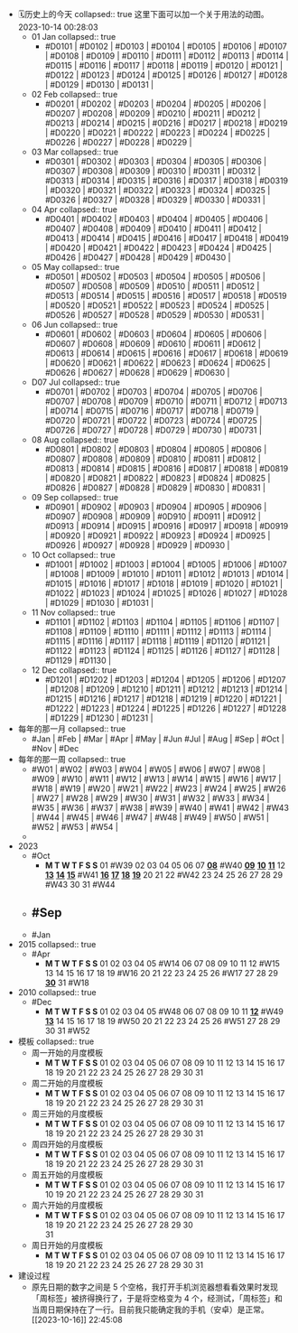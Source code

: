 - 🗓️历史上的今天
  collapsed:: true
  这里下面可以加一个关于用法的动图。2023-10-14 00:28:03
	- 01 Jan
	  collapsed:: true
		- #D0101 | #D0102 | #D0103 | #D0104 | #D0105 | 
		  #D0106 | #D0107 | #D0108 | #D0109 | #D0110 | 
		  #D0111 | #D0112 | #D0113 | #D0114 | #D0115 | 
		  #D0116 | #D0117 | #D0118 | #D0119 | #D0120 | 
		  #D0121 | #D0122 | #D0123 | #D0124 | #D0125 | 
		  #D0126 | #D0127 | #D0128 | #D0129 | #D0130 |
		  #D0131 |
	- 02 Feb
	  collapsed:: true
		- #D0201 | #D0202 | #D0203 | #D0204 | #D0205 | 
		  #D0206 | #D0207 | #D0208 | #D0209 | #D0210 | 
		  #D0211 | #D0212 | #D0213 | #D0214 | #D0215 | 
		  #0D216 | #D0217 | #D0218 | #D0219 | #D0220 |
		  #D0221 | #D0222 | #D0223 | #D0224 | #D0225 | 
		  #D0226 | #D0227 | #D0228 | #D0229 |
	- 03 Mar
	  collapsed:: true
		- #D0301 | #D0302 | #D0303 | #D0304 | #D0305 | 
		  #D0306 | #D0307 | #D0308 | #D0309 | #D0310 | 
		  #D0311 | #D0312 | #D0313 | #D0314 | #D0315 | 
		  #D0316 | #D0317 | #D0318 | #D0319 | #D0320 | 
		  #D0321 | #D0322 | #D0323 | #D0324 | #D0325 | 
		  #D0326 | #D0327 | #D0328 | #D0329 | #D0330 | 
		  #D0331 |
	- 04 Apr
	  collapsed:: true
		- #D0401 | #D0402 | #D0403 | #D0404 | #D0405 | 
		  #D0406 | #D0407 | #D0408 | #D0409 | #D0410 | 
		  #D0411 | #D0412 | #D0413 | #D0414 | #D0415 | 
		  #D0416 | #D0417 | #D0418 | #D0419 | #D0420 | 
		  #D0421 | #D0422 | #D0423 | #D0424 | #D0425 | 
		  #D0426 | #D0427 | #D0428 | #D0429 | #D0430 |
	- 05 May
	  collapsed:: true
		- #D0501 | #D0502 | #D0503 | #D0504 | #D0505 | 
		  #D0506 | #D0507 | #D0508 | #D0509 | #D0510 | 
		  #D0511 | #D0512 | #D0513 | #D0514 | #D0515 | 
		  #D0516 | #D0517 | #D0518 | #D0519 | #D0520 | 
		  #D0521 | #D0522 | #D0523 | #D0524 | #D0525 | 
		  #D0526 | #D0527 | #D0528 | #D0529 | #D0530 | 
		  #D0531 |
	- 06 Jun
	  collapsed:: true
		- #D0601 | #D0602 | #D0603 | #D0604 | #D0605 | 
		  #D0606 | #D0607 | #D0608 | #D0609 | #D0610 | 
		  #D0611 | #D0612 | #D0613 | #D0614 | #D0615 | 
		  #D0616 | #D0617 | #D0618 | #D0619 | #D0620 |
		  #D0621 | #D0622 | #D0623 | #D0624 | #D0625 | 
		  #D0626 | #D0627 | #D0628 | #D0629 | #D0630 |
	- D07 Jul
	  collapsed:: true
		- #D0701 | #D0702 | #D0703 | #D0704 | #D0705 | 
		  #D0706 | #D0707 | #D0708 | #D0709 | #D0710 | 
		  #D0711 | #D0712 | #D0713 | #D0714 | #D0715 | 
		  #D0716 | #D0717 | #D0718 | #D0719 | #D0720 | 
		  #D0721 | #D0722 | #D0723 | #D0724 | #D0725 | 
		  #D0726 | #D0727 | #D0728 | #D0729 | #D0730 | 
		  #D0731 |
	- 08 Aug
	  collapsed:: true
		- #D0801 | #D0802 | #D0803 | #D0804 | #D0805 | 
		  #D0806 | #D0807 | #D0808 | #D0809 | #D0810 | 
		  #D0811 | #D0812 | #D0813 | #D0814 | #D0815 | 
		  #D0816 | #D0817 | #D0818 | #D0819 | #D0820 | 
		  #D0821 | #D0822 | #D0823 | #D0824 | #D0825 | 
		  #D0826 | #D0827 | #D0828 | #D0829 | #D0830 | 
		  #D0831 |
	- 09 Sep
	  collapsed:: true
		- #D0901 | #D0902 | #D0903 | #D0904 | #D0905 | 
		  #D0906 | #D0907 | #D0908 | #D0909 | #0D910 | 
		  #D0911 | #D0912 | #D0913 | #D0914 | #D0915 | 
		  #D0916 | #D0917 | #D0918 | #D0919 | #D0920 | 
		  #D0921 | #D0922 | #D0923 | #D0924 | #D0925 | 
		  #D0926 | #D0927 | #D0928 | #D0929 | #D0930 |
	- 10 Oct
	  collapsed:: true
		- #D1001 | #D1002 | #D1003 | #D1004 | #D1005 | 
		  #D1006 | #D1007 | #D1008 | #D1009 | #D1010 | 
		  #D1011 | #D1012 | #D1013 | #D1014 | #D1015 | 
		  #D1016 | #D1017 | #D1018 | #D1019 | #D1020 | 
		  #D1021 | #D1022 | #D1023 | #D1024 | #D1025 | 
		  #D1026 | #D1027 | #D1028 | #D1029 | #D1030 | 
		  #D1031 |
	- 11 Nov
	  collapsed:: true
		- #D1101 | #D1102 | #D1103 | #D1104 | #D1105 | 
		  #D1106 | #D1107 | #D1108 | #D1109 | #D1110 | 
		  #D1111 | #D1112 | #D1113 | #D1114 | #D1115 | 
		  #D1116 | #D1117 | #D1118 | #D1119 | #D1120 | 
		  #D1121 | #D1122 | #D1123 | #D1124 | #D1125 | 
		  #D1126 | #D1127 | #D1128 | #D1129 | #D1130 |
	- 12 Dec
	  collapsed:: true
		- #D1201 | #D1202 | #D1203 | #D1204 | #D1205 | 
		  #D1206 | #D1207 | #D1208 | #D1209 | #D1210 | 
		  #D1211 | #D1212 | #D1213 | #D1214 | #D1215 | 
		  #D1216 | #D1217 | #D1218 | #D1219 | #D1220 | 
		  #D1221 | #D1222 | #D1223 | #D1224 | #D1225 | 
		  #D1226 | #D1227 | #D1228 | #D1229 | #D1230 | 
		  #D1231 |
- 每年的那一月
  collapsed:: true
	- #Jan | #Feb | #Mar | #Apr | #May | #Jun
	  #Jul  | #Aug | #Sep | #Oct | #Nov | #Dec
- 每年的那一周
  collapsed:: true
	- #W01 | #W02 | #W03 | #W04 | #W05 | #W06 | 
	  #W07 | #W08 | #W09 | #W10 | #W11 | #W12 | 
	  #W13 | #W14 | #W15 | #W16 | #W17 | #W18 | 
	  #W19 | #W20 | #W21 | #W22 | #W23 | #W24 | 
	  #W25 | #W26 | #W27 | #W28 | #W29 | #W30 | 
	  #W31 | #W32 | #W33 | #W34 | #W35 | #W36 | 
	  #W37 | #W38 | #W39 | #W40 | #W41 | #W42 | 
	  #W43 | #W44 | #W45 | #W46 | #W47 | #W48 | 
	  #W49 | #W50 | #W51 | #W52 | #W53 | #W54 |
	-
- 2023
	- #Oct
		- **M      T      W      T      F      S       S**
		                                                        01 #W39
		  02    03    04    05    06    07    **[08]([[2023-10-08]])** #W40
		  **[09]([[2023-10-09]])**    **[10]([[2023-10-10]])**    **[11]([[2023-10-11]])**    12    **[13]([[2023-10-13]])**    **[14]([[2023-10-14]])**    **[15]([[2023-10-15]])** #W41
		  **[16]([[2023-10-16]])**    **[17]([[2023-10-17]])**    **[18]([[2023-10-18]])**    **[19]([[2023-10-19]])**    20    21    22 #W42
		  23    24    25    26    27    28    29 #W43
		  30    31                                              #W44
	- #Sep
		-
	- #Jan
- 2015
  collapsed:: true
	- #Apr
		- **M      T      W      T      F      S       S**
		                    01    02    03    04    05 #W14
		  06    07    08    09    10    11    12 #W15
		  13    14    15    16    17    18    19 #W16
		  20    21    22    23    24    25    26 #W17
		  27    28    29    **[30]([[2015-04-30]])**    31                   #W18
- 2010
  collapsed:: true
	- #Dec
		- **M      T      W      T      F      S       S**
		                    01    02    03    04    05 #W48
		  06    07    08    09    10    11    **[12]([[2010-12-12]])** #W49
		  **[13]([[2010-12-13]])**    14    15    16    17    18    19 #W50
		  20    21    22    23    24    25    26 #W51
		  27    28    29    30    31                   #W52
- 模板
  collapsed:: true
	- 周一开始的月度模板
		- **M      T      W      T      F      S       S**
		  01    02    03    04    05    06    07
		  08    09    10    11    12    13    14
		  15    16    17    18    19    20    21
		  22    23    24    25    26    27    28
		  29    30    31
	- 周二开始的月度模板
		- **M      T      W      T      F      S       S**
		           01    02    03    04    05    06
		  07    08    09    10    11    12    13
		  14    15    16    17    18    19    20
		  21    22    23    24    25    26    27
		  28    29    30    31
	- 周三开始的月度模板
		- **M      T      W      T      F      S       S**
		                    01    02    03    04    05
		  06    07    08    09    10    11    12
		  13    14    15    16    17    18    19
		  20    21    22    23    24    25    26
		  27    28    29    30    31
	- 周四开始的月度模板
		- **M      T      W      T      F      S       S**
		                             01    02    03    04
		  05    06    07    08    09    10    11
		  12    13    14    15    16    17    18
		  19    20    21    22    23    24    25
		  26    27    28    29    30    31
	- 周五开始的月度模板
		- **M      T      W      T      F      S       S**
		                                      01    02    03
		  04    05    06    07    08    09    10
		  11    12    13    14    15    16    17
		  10    19    20    21    22    23    24
		  25    26    27    28    29    30    31
	- 周六开始的月度模板
		- **M      T      W      T      F      S       S**
		                                               01    02
		  03    04    05    06    07    08    09
		  10    11    12    13    14    15    16
		  17    18    19    20    21    22    23
		  24    25    26    27    28    29    30     
		  31
	- 周日开始的月度模板
		- **M      T      W      T      F      S       S**
		                                                        01
		  02    03    04    05    06    07    08
		  09    10    11    12    13    14    15
		  16    17    18    19    20    21    22
		  23    24    25    26    27    28    29
		  30    31
- 建设过程
	- 原先日期的数字之间是 5 个空格，我打开手机浏览器想看看效果时发现「周标签」被挤得换行了，于是将空格变为 4 个，经测试，「周标签」和当周日期保持在了一行。目前我只能确定我的手机（安卓）是正常。 [[2023-10-16]] 22:45:08